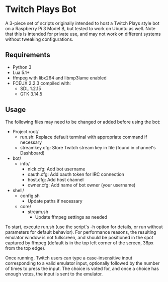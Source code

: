 # Twitch Plays Bot

A 3-piece set of scripts originally intended to host a Twitch Plays style bot on a Raspberry Pi 3 Model B, but tested to work on Ubuntu as well. Note that this is intended for private use, and may not work on different systems without tweaking configurations.

## Requirements

* Python 3
* Lua 5.1+
* ffmpeg with libx264 and libmp3lame enabled
* FCEUX 2.2.3 compiled with:
	* SDL 1.2.15
	* GTK 3.14.5

## Usage

The following files may need to be changed or added before using the bot:

* Project root/
	* run.sh: Replace default terminal with appropriate command if necessary
	* streamkey.cfg: Store Twitch stream key in file (found in channel's Dashboard)
* bot/
	* info/
		* nick.cfg: Add bot username
		* oauth.cfg: Add oauth token for IRC connection
		* host.cfg: Add host channel
		* owner.cfg: Add name of bot owner (your username)
* shell/
	* config.sh
		* Update paths if necessary
	* core/
		* stream.sh
			* Update ffmpeg settings as needed
        
To start, execute run.sh (use the script's -h option for details, or run without parameters for default behavior). For performance reasons, the resulting emulator window is not fullscreen, and should be positioned in the spot captured by ffmpeg (default is in the top left corner of the screen, 36px from the top edge).

Once running, Twitch users can type a case-insensitive input corresponding to a valid emulator input, optionally followed by the number of times to press the input. The choice is voted for, and once a choice has enough votes, the input is sent to the emulator.
